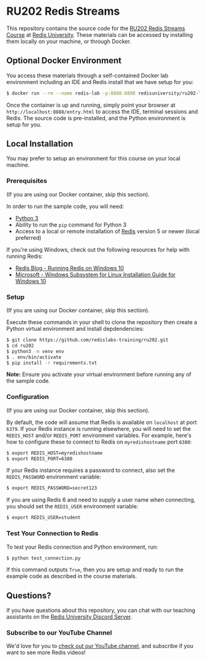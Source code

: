 # RU202 Redis Streams

This repository contains the source code for the [RU202 Redis Streams Course](https://university.redis.com/courses/ru202/) at [Redis University](https://university.redis.com/).  These materials can be accessed by installing them locally on your machine, or through Docker.

## Optional Docker Environment

You access these materials through a self-contained Docker lab environment including an IDE and Redis install that we have setup for you:

```bash
$ docker run --rm --name redis-lab -p:8888:8888 redisuniversity/ru202-lab
```

Once the container is up and running, simply point your browser at `http://localhost:8888/entry.html` to access the IDE, terminal sessions and Redis.  The source code is pre-installed, and the Python environment is setup for you.

## Local Installation

You may prefer to setup an environment for this course on your local machine.

### Prerequisites

(If you are using our Docker container, skip this section).

In order to run the sample code, you will need:

* [Python 3](https://www.python.org/downloads/)
* Ability to run the `pip` command for Python 3
* Access to a local or remote installation of [Redis](https://redis.io/download) version 5 or newer (local preferred)

If you're using Windows, check out the following resources for help with running Redis:

* [Redis Blog - Running Redis on Windows 10](https://redis.com/blog/redis-on-windows-10/)
* [Microsoft - Windows Subsystem for Linux Installation Guide for Windows 10](https://docs.microsoft.com/en-us/windows/wsl/install-win10)

### Setup

(If you are using our Docker container, skip this section).

Execute these commands in your shell to clone the repository then create a Python virtual environment and install depdendencies:

```bash
$ git clone https://github.com/redislabs-training/ru202.git
$ cd ru202
$ python3 -m venv env
$ . env/bin/activate
$ pip install -r requirements.txt
```

**Note:** Ensure you activate your virtual environment before running any of the sample code.

### Configuration

(If you are using our Docker container, skip this section).

By default, the code will assume that Redis is available on `localhost` at port `6379`.  If your Redis instance is running elsewhere, you will need to set the `REDIS_HOST` and/or `REDIS_PORT` environment variables.  For example, here's how to configure these to connect to Redis on `myredishostname` port `6380`:

```bash
$ export REDIS_HOST=myredishostname
$ export REDIS_PORT=6380
```

If your Redis instance requires a password to connect, also set the `REDIS_PASSWORD` environment variable:

```bash
$ export REDIS_PASSWORD=secret123
```

If you are using Redis 6 and need to supply a user name when connecting, you should set the `REDIS_USER` environment variable:

```bash
$ export REDIS_USER=student
```

### Test Your Connection to Redis

To test your Redis connection and Python environment, run:

```bash
$ python test_connection.py
```

If this command outputs `True`, then you are setup and ready to run the example code as described in the course materials.

## Questions?

If you have questions about this repository, you can chat with our teaching assistants on the [Redis University Discord Server](https://discord.gg/3wseBzw).

### Subscribe to our YouTube Channel

We'd love for you to [check out our YouTube channel](https://youtube.com/redisinc), and subscribe if you want to see more Redis videos!
